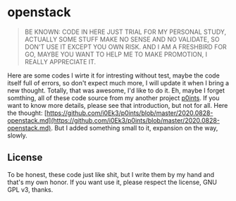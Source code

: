 # openstack

> BE KNOWN: CODE IN HERE JUST TRIAL FOR MY PERSONAL STUDY, ACTUALLY SOME STUFF MAKE NO SENSE AND NO VALIDATE, SO DON'T USE IT EXCEPT YOU OWN RISK. AND I AM A FRESHBIRD FOR GO, MAYBE YOU WANT TO HELP ME TO MAKE PROMOTION, I REALLY APPRECIATE IT.

Here are some codes I wirte it for intresting without test, maybe the code itself full of errors, so don't expect much more, I will update it when I bring a new thought. Totally, that was awesome, I'd like to do it. Eh, maybe I forget somthing, all of these code source from my another project [p0ints](https://github.com/i0Ek3/p0ints). If you want to know more details, please see that introduction, but not for all. Here the thought: [https://github.com/i0Ek3/p0ints/blob/master/2020.0828-openstack.md](https://github.com/i0Ek3/p0ints/blob/master/2020.0828-openstack.md). But I added something small to it, expansion on the way, slowly.

## License

To be honest, these code just like shit, but I write them by my hand and that's my own honor. If you want use it, please respect the license, GNU GPL v3, thanks.
